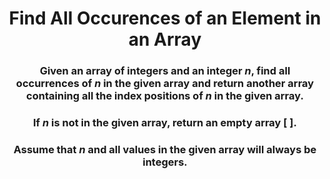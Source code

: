 <div align = 'center'>

# Find All Occurences of an Element in an Array

</div>

<div align = 'center'>

<h3>Given an array of integers and an integer <em>n</em>, find all occurrences of <em>n</em> in the given array and return another array containing all the index positions of <em>n</em> in the given array.</h3>

<h3>If <em>n</em> is not in the given array, return an empty array [ ].</h3>

<h3>Assume that <em>n</em> and all values in the given array will always be integers.</h3>

</div>
